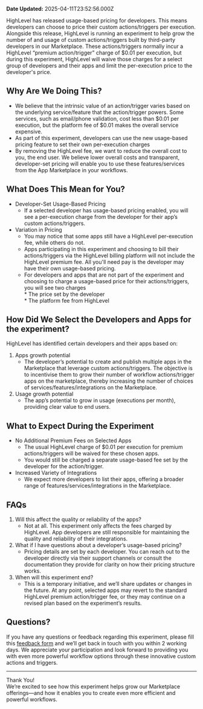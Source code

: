**Date Updated:** 2025-04-11T23:52:56.000Z

HighLevel has released usage-based pricing for developers. This means developers can choose to price their custom actions/triggers per execution. Alongside this release, HighLevel is running an experiment to help grow the number of and usage of custom actions/triggers built by third-party developers in our Marketplace. These actions/triggers normally incur a HighLevel “premium action/trigger” charge of $0.01 per execution, but during this experiment, HighLevel will waive those charges for a select group of developers and their apps and limit the per-execution price to the developer's price.

##   

## Why Are We Doing This?

* We believe that the intrinsic value of an action/trigger varies based on the underlying service/feature that the action/trigger powers. Some services, such as email/phone validation, cost less than $0.01 per execution, but the platform fee of $0.01 makes the overall service expensive.
* As part of this experiment, developers can use the new usage-based pricing feature to set their own per-execution charges
* By removing the HighLevel fee, we want to reduce the overall cost to you, the end user. We believe lower overall costs and transparent, developer-set pricing will enable you to use these features/services from the App Marketplace in your workflows.

##   

## What Does This Mean for You?

* Developer-Set Usage-Based Pricing  
   * If a selected developer has usage-based pricing enabled, you will see a per-execution charge from the developer for their app’s custom actions/triggers.
* Variation in Pricing  
   * You may notice that some apps still have a HighLevel per-execution fee, while others do not.  
   * Apps participating in this experiment and choosing to bill their actions/triggers via the HighLevel billing platform will not include the HighLevel premium fee. All you'll need pay is the developer may have their own usage-based pricing.  
   * For developers and apps that are not part of the experiment and choosing to charge a usage-based price for their actions/triggers, you will see two charges  
         * The price set by the developer  
         * The platform fee from HighLevel

  
## How Did We Select the Developers and Apps for the experiment?

HighLevel has identified certain developers and their apps based on:

1. Apps growth potential  
   * The developer’s potential to create and publish multiple apps in the Marketplace that leverage custom actions/triggers. The objective is to incentivise them to grow their number of workflow actions/trigger apps on the marketplace, thereby increasing the number of choices of services/features/integrations on the Marketplace.
2. Usage growth potential  
   * The app’s potential to grow in usage (executions per month), providing clear value to end users.

## What to Expect During the Experiment

* No Additional Premium Fees on Selected Apps  
   * The usual HighLevel charge of $0.01 per execution for premium actions/triggers will be waived for these chosen apps.  
   * You would still be charged a separate usage-based fee set by the developer for the action/trigger.
* Increased Variety of Integrations  
   * We expect more developers to list their apps, offering a broader range of features/services/integrations in the Marketplace.

##   

## FAQs

1. Will this affect the quality or reliability of the apps?  
   * Not at all. This experiment only affects the fees charged by HighLevel. App developers are still responsible for maintaining the quality and reliability of their integrations.
2. What if I have questions about a developer’s usage-based pricing?  
   * Pricing details are set by each developer. You can reach out to the developer directly via their support channels or consult the documentation they provide for clarity on how their pricing structure works.
3. When will this experiment end?  
   * This is a temporary initiative, and we’ll share updates or changes in the future. At any point, selected apps may revert to the standard HighLevel premium action/trigger fee, or they may continue on a revised plan based on the experiment’s results.

## Questions?

If you have any questions or feedback regarding this experiment, please fill this [feedback form](https://api.leadconnectorhq.com/widget/form/wr8AHhY4FPrMdtMfgnr8?notrack=true) and we’ll get back in touch with you within 2 working days. We appreciate your participation and look forward to providing you with even more powerful workflow options through these innovative custom actions and triggers.

---

Thank You!  
 We’re excited to see how this experiment helps grow our Marketplace offerings—and how it enables you to create even more efficient and powerful workflows.